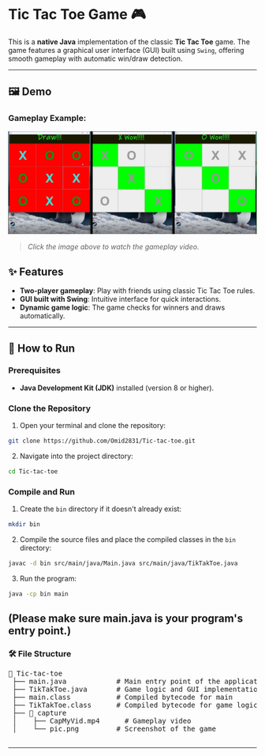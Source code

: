 # Tic Tac Toe Game 🎮

This is a **native Java** implementation of the classic **Tic Tac Toe** game. The game features a graphical user interface (GUI) built using `Swing`, offering smooth gameplay with automatic win/draw detection.

---

## 🖼️ Demo
### Gameplay Example:
[![Gameplay Screenshot](capture/pic.png)](capture/CapMyVid.mp4)
> *Click the image above to watch the gameplay video.*

## ✨ Features

- **Two-player gameplay**: Play with friends using classic Tic Tac Toe rules.
- **GUI built with Swing**: Intuitive interface for quick interactions.
- **Dynamic game logic**: The game checks for winners and draws automatically.
---

## 🚀 How to Run

### Prerequisites
- **Java Development Kit (JDK)** installed (version 8 or higher).

### Clone the Repository
1. Open your terminal and clone the repository:
```bash
git clone https://github.com/Omid2831/Tic-tac-toe.git
```
2. Navigate into the project directory:
```bash
cd Tic-tac-toe
```
### Compile and Run
1. Create the `bin` directory if it doesn't already exist:
``` bash 
mkdir bin
```
2. Compile the source files and place the compiled classes in the `bin` directory:
``` bash
javac -d bin src/main/java/Main.java src/main/java/TikTakToe.java

```
3. Run the program:
```bash
java -cp bin main
```
(Please make sure main.java is your program's entry point.)  
---
### 🛠️ File Structure
  <pre>
📂 Tic-tac-toe
 ├── main.java            # Main entry point of the application
 ├── TikTakToe.java       # Game logic and GUI implementation
 ├── main.class           # Compiled bytecode for main
 ├── TikTakToe.class      # Compiled bytecode for game logic
 ├── 📂 capture
 │    ├── CapMyVid.mp4      # Gameplay video
 │    └── pic.png         # Screenshot of the game
    </pre>
---



